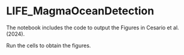 # LIFE_MagmaOceanDetection

The notebook includes the code to output the Figures in Cesario et al. (2024).

Run the cells to obtain the figures.
